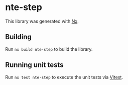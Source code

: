 # nte-step

This library was generated with [Nx](https://nx.dev).

## Building

Run `nx build nte-step` to build the library.

## Running unit tests

Run `nx test nte-step` to execute the unit tests via [Vitest](https://vitest.dev/).
